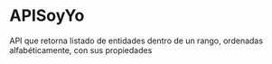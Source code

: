 # APISoyYo
API que retorna listado de entidades dentro de un rango, ordenadas alfabéticamente, con sus propiedades 
